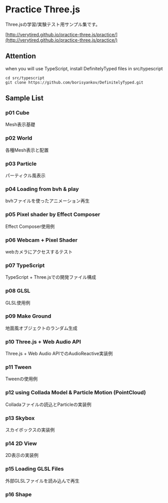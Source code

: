 # Practice Three.js
Three.jsの学習/実験テスト用サンプル集です。


[http://verytired.github.io/practice-three.js/practice/](http://verytired.github.io/practice-three.js/practice/)

## Attention
when you will use TypeScript, install DefinitelyTyped files in src/typescript

```
cd src/typescript
git clone https://github.com/borisyankov/DefinitelyTyped.git
```

## Sample List
### p01 Cube
Mesh表示基礎

### p02 World
各種Mesh表示と配置

### p03 Particle
パーティクル風表示

### p04 Loading from bvh & play
bvhファイルを使ったアニメーション再生

### p05 Pixel shader by Effect Composer
Effect Composer使用例

### p06 Webcam + Pixel Shader
webカメラにアクセスするテスト

### p07 TypeScript
TypeScript + Three.jsでの開発ファイル構成

### p08 GLSL
GLSL使用例

### p09 Make Ground
地面風オブジェクトのランダム生成

### p10 Three.js + Web Audio API
Three.js + Web Audio APIでのAudioReactive実装例

### p11 Tween
Tweenの使用例

### p12 using Collada Model & Particle Motion (PointCloud)
Colladaファイルの読込とParticleの実装例

### p13 Skybox
スカイボックスの実装例

### p14  2D View
2D表示の実装例

### p15 Loading GLSL Files
外部GLSLファイルを読み込んで再生

### p16 Shape
